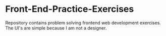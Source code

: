 # Front-End-Practice-Exercises
Repository contains problem solving frontend web development exercises. The UI's are simple because I am not a designer.
